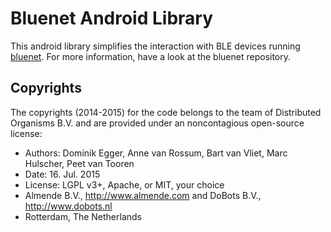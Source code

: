 # Bluenet Android Library

This android library simplifies the interaction with BLE devices running [bluenet](https://github.com/dobots/bluenet). For more information, have a look at the bluenet repository.

## Copyrights

The copyrights (2014-2015) for the code belongs to the team of Distributed Organisms B.V. and are provided under an noncontagious open-source license:

* Authors: Dominik Egger, Anne van Rossum, Bart van Vliet, Marc Hulscher, Peet van Tooren
* Date: 16. Jul. 2015
* License: LGPL v3+, Apache, or MIT, your choice
* Almende B.V., http://www.almende.com and DoBots B.V., http://www.dobots.nl
* Rotterdam, The Netherlands
